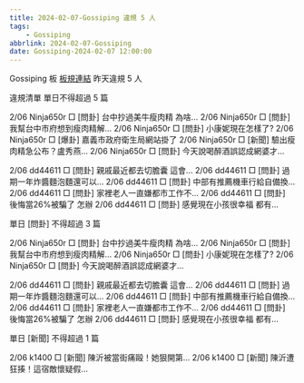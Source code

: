 ```yaml
---
title: 2024-02-07-Gossiping 違規 5 人
tags:
    - Gossiping
abbrlink: 2024-02-07-Gossiping
date: Gossiping-2024-02-07 12:00:00
---
```

Gossiping 板 [板規連結](https://www.ptt.cc/bbs/Gossiping/M.1637425085.A.07D.html)
昨天違規 5 人
<!-- more -->

違規清單
單日不得超過 5 篇

2/06 Ninja650r □ [問卦] 台中抄過美牛瘦肉精 為啥…
2/06 Ninja650r □ [問卦] 我幫台中市府想到瘦肉精解…
2/06 Ninja650r □ [問卦] 小康妮現在怎樣了?
2/06 Ninja650r □ [爆卦] 嘉義市政府衛生局網站掛了
2/06 Ninja650r □ [新聞] 驗出瘦肉精急公布？盧秀燕…
2/06 Ninja650r □ [問卦] 今天說喝醉酒誤認成網婆才…

2/06 dd44611 □ [問卦] 親戚最近都去切膽囊 這會…
2/06 dd44611 □ [問卦] 過期一年炸醬麵泡麵還可以…
2/06 dd44611 □ [問卦] 中部有推薦機車行給自備換…
2/06 dd44611 □ [問卦] 家裡老人一直嫌都市工作不…
2/06 dd44611 □ [問卦] 後悔當26%被騙了 怎辦
2/06 dd44611 □ [問卦] 感覺現在小孩很幸福 都有…

單日 [問卦] 不得超過 3 篇

2/06 Ninja650r □ [問卦] 台中抄過美牛瘦肉精 為啥…
2/06 Ninja650r □ [問卦] 我幫台中市府想到瘦肉精解…
2/06 Ninja650r □ [問卦] 小康妮現在怎樣了?
2/06 Ninja650r □ [問卦] 今天說喝醉酒誤認成網婆才…

2/06 dd44611 □ [問卦] 親戚最近都去切膽囊 這會…
2/06 dd44611 □ [問卦] 過期一年炸醬麵泡麵還可以…
2/06 dd44611 □ [問卦] 中部有推薦機車行給自備換…
2/06 dd44611 □ [問卦] 家裡老人一直嫌都市工作不…
2/06 dd44611 □ [問卦] 後悔當26%被騙了 怎辦
2/06 dd44611 □ [問卦] 感覺現在小孩很幸福 都有…

單日 [新聞] 不得超過 1 篇

2/06 k1400 □ [新聞] 陳沂被當街痛毆！她狠開第…
2/06 k1400 □ [新聞] 陳沂遭狂揍！這宿敵懷疑假…